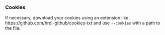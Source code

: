 

### Cookies

If necessary, download your cookies using an extension like <https://github.com/hrdl-github/cookies-txt>
and use `--cookies` with a path to the file.
